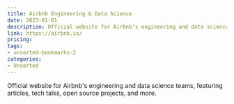 ```yaml
---
title: Airbnb Engineering & Data Science
date: 2023-01-01
description: Official website for Airbnb's engineering and data science teams, featuring articles, tech talks, open source projects, and more.
link: https://airbnb.io/
pricing: 
tags: 
- unsorted-bookmarks-2 
categories: 
- Unsorted 
---
```


Official website for Airbnb's engineering and data science teams, featuring articles, tech talks, open source projects, and more.